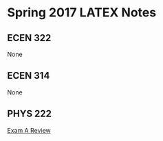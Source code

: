 # Spring 2017 LATEX Notes

## ECEN 322
None

## ECEN 314
None

## PHYS 222

[Exam A Review](PDF/PHYS222_ExamA.pdf)
